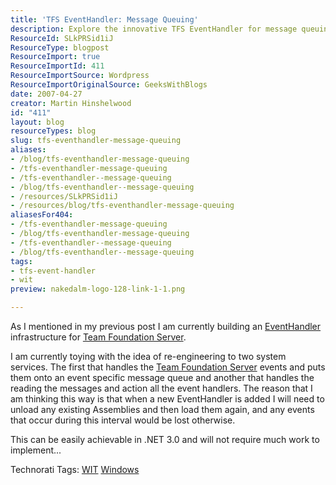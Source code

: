 ```yaml
---
title: 'TFS EventHandler: Message Queuing'
description: Explore the innovative TFS EventHandler for message queuing, enhancing your Team Foundation Server infrastructure with efficient event management solutions.
ResourceId: SLkPRSid1iJ
ResourceType: blogpost
ResourceImport: true
ResourceImportId: 411
ResourceImportSource: Wordpress
ResourceImportOriginalSource: GeeksWithBlogs
date: 2007-04-27
creator: Martin Hinshelwood
id: "411"
layout: blog
resourceTypes: blog
slug: tfs-eventhandler-message-queuing
aliases:
- /blog/tfs-eventhandler-message-queuing
- /tfs-eventhandler-message-queuing
- /tfs-eventhandler--message-queuing
- /blog/tfs-eventhandler--message-queuing
- /resources/SLkPRSid1iJ
- /resources/blog/tfs-eventhandler-message-queuing
aliasesFor404:
- /tfs-eventhandler-message-queuing
- /blog/tfs-eventhandler-message-queuing
- /tfs-eventhandler--message-queuing
- /blog/tfs-eventhandler--message-queuing
tags:
- tfs-event-handler
- wit
preview: nakedalm-logo-128-link-1-1.png

---
```

As I mentioned in my previous post I am currently building an [EventHandler](http://blog.hinshelwood.com/archive/2007/04/27/Team-Server-Event-Handlers-made-easy.aspx) infrastructure for [Team Foundation Server](http://msdn2.microsoft.com/en-us/teamsystem/aa718934.aspx "Team Foundation Server").

I am currently toying with the idea of re-engineering to two system services. The first that handles the [Team Foundation Server](http://msdn2.microsoft.com/en-us/teamsystem/aa718934.aspx "Team Foundation Server") events and puts them onto an event specific message queue and another that handles the reading the messages and action all the event handlers. The reason that I am thinking this way is that when a new EventHandler is added I will need to unload any existing Assemblies and then load them again, and any events that occur during this interval would be lost otherwise.

This can be easily achievable in .NET 3.0 and will not require much work to implement...

Technorati Tags: [WIT](http://technorati.com/tags/WIT) [Windows](http://technorati.com/tags/Windows)
